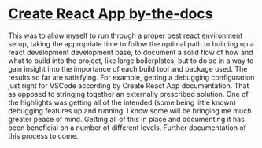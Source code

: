 # [Create React App by-the-docs]('https://bassplovecraft.netlify.com/blog/2018-10-30-create-react-app-by-the-docs')



This was to allow myself to run through a proper best react environment setup, taking the appropriate time to follow the optimal path to building up a react development development base, to document a solid flow of how and what to build into the project, like large boilerplates, but to do so in a way to gain insight into the importance of each build tool and package used.
The results so far are satisfying. For example, getting a debugging configuration just right for VSCode according by Create React App documentation. That as opposed to stringing together an externally prescribed solution. One of the highlights was getting all of the intended (some being little known) debugging features up and running. I know some will be bringing me much greater peace of mind. Getting all of this in place and documenting it has been beneficial on a number of different levels. Further documentation of this process to come.

